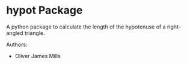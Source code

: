 # hypot Package

A python package to calculate the length of the hypotenuse of a right-angled triangle.

Authors:
- Oliver James Mills